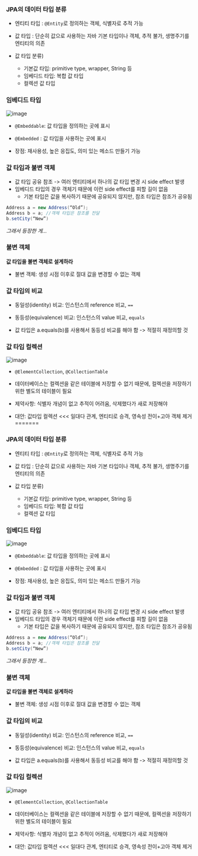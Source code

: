 ### JPA의 데이터 타입 분류

- 엔티티 타입 : `@Entity`로 정의하는 객체, 식별자로 추적 가능

- 값 타입 : 단순히 값으로 사용하는 자바 기본 타입이나 객체, 추적 불가, 생명주기를 엔티티의 의존

- 값 타입 분류)
  - 기본값 타입: primitive type, wrapper, String 등
  - 임베디드 타입: 복합 값 타입
  - 컬렉션 값 타입

### 임베디드 타입

![image](https://user-images.githubusercontent.com/57944099/169679647-3bea007d-1697-4c47-a199-ee0e58fa5e39.png)

- `@Embeddable`: 값 타입을 정의하는 곳에 표시
- `@Embedded` : 값 타입을 사용하는 곳에 표시

- 장점: 재사용성, 높은 응집도, 의미 있는 메소드 만들기 가능

### 값 타입과 불변 객체

- 값 타입 공유 참조 -> 여러 엔티티에서 하나의 값 타입 변경 시 side effect 발생
- 임베디드 타입의 경우 객체기 때문에 이런 side effect를 피할 길이 없음
  - 기본 타입은 값을 복사하기 때문에 공유되지 않지만, 참조 타입은 참조가 공유됨

```java
Address a = new Address(“Old”);
Address b = a; //객체 타입은 참조를 전달
b.setCity(“New”)
```

_그래서 등장한 게..._

### 불변 객체

**값 타입을 불변 객체로 설계하라**

- 불변 객체: 생성 시점 이후로 절대 값을 변경할 수 없는 객체

### 값 타입의 비교

- 동일성(identity) 비교: 인스턴스의 reference 비교, `==`
- 동등성(equivalence) 비교: 인스턴스의 value 비교, `equals`

- 값 타입은 a.equals(b)를 사용해서 동등성 비교를 해야 함 -> 적절히 재정의할 것

### 값 타입 컬렉션

![image](https://user-images.githubusercontent.com/57944099/169680054-3dbbc179-d6cb-4942-93a7-54c5e59ab7f6.png)

- `@ElementCollection`, `@CollectionTable`
- 데이터베이스는 컬렉션을 같은 테이블에 저장할 수 없기 때문에, 컬렉션을 저장하기 위한 별도의 테이블이 필요

- 제약사항: 식별자 개념이 없고 추적이 어려움, 삭제했다가 새로 저장해야
- 대안: 값타입 컬렉션 <<< 일대다 관계, 엔티티로 승격, 영속성 전이+고아 객체 제거
=======
### JPA의 데이터 타입 분류

- 엔티티 타입 : `@Entity`로 정의하는 객체, 식별자로 추적 가능

- 값 타입 : 단순히 값으로 사용하는 자바 기본 타입이나 객체, 추적 불가, 생명주기를 엔티티의 의존

- 값 타입 분류)
    - 기본값 타입: primitive type, wrapper, String 등
    - 임베디드 타입: 복합 값 타입
    - 컬렉션 값 타입

### 임베디드 타입
![image](https://user-images.githubusercontent.com/57944099/169679647-3bea007d-1697-4c47-a199-ee0e58fa5e39.png)

- `@Embeddable`: 값 타입을 정의하는 곳에 표시
- `@Embedded` : 값 타입을 사용하는 곳에 표시

- 장점: 재사용성, 높은 응집도, 의미 있는 메소드 만들기 가능

### 값 타입과 불변 객체

- 값 타입 공유 참조 -> 여러 엔티티에서 하나의 값 타입 변경 시 side effect 발생
- 임베디드 타입의 경우 객체기 때문에 이런 side effect를 피할 길이 없음 
    - 기본 타입은 값을 복사하기 때문에 공유되지 않지만, 참조 타입은 참조가 공유됨
````java
Address a = new Address(“Old”);
Address b = a; //객체 타입은 참조를 전달 
b.setCity(“New”)
````

_그래서 등장한 게..._
### 불변 객체

**값 타입을 불변 객체로 설계하라**
- 불변 객체: 생성 시점 이후로 절대 값을 변경할 수 없는 객체

### 값 타입의 비교
- 동일성(identity) 비교: 인스턴스의 reference 비교, `==`
- 동등성(equivalence) 비교: 인스턴스의 value 비교, `equals`

- 값 타입은 a.equals(b)를 사용해서 동등성 비교를 해야 함 -> 적절히 재정의할 것

### 값 타입 컬렉션
![image](https://user-images.githubusercontent.com/57944099/169680054-3dbbc179-d6cb-4942-93a7-54c5e59ab7f6.png)
- `@ElementCollection`, `@CollectionTable`
- 데이터베이스는 컬렉션을 같은 테이블에 저장할 수 없기 때문에, 컬렉션을 저장하기 위한 별도의 테이블이 필요

- 제약사항: 식별자 개념이 없고 추적이 어려움, 삭제했다가 새로 저장해야
- 대안: 값타입 컬렉션 <<< 일대다 관계, 엔티티로 승격, 영속성 전이+고아 객체 제거
